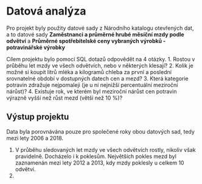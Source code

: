 # Datová analýza

Pro projekt byly použity datové sady z Národního katalogu otevřených dat, a to datové sady **Zaměstnanci a průměrné hrubé měsíční mzdy podle odvětví** a **Průměrné spotřebitelské ceny vybraných výrobků - potravinářské výrobky**

Cílem projektu bylo pomocí SQL dotazů odpovědět na 4 otázky.
    1. Rostou v průběhu let mzdy ve všech odvětvích, nebo v některých klesají?
    2. Kolik je možné si koupit litrů mléka a kilogramů chleba za první a poslední srovnatelné období v dostupných datech cen a mezd?
    3. Která kategorie potravin zdražuje nejpomaleji (je u ní nejnižší percentuální meziroční nárůst)?
    4. Existuje rok, ve kterém byl meziroční nárůst cen potravin výrazně vyšší než růst mezd (větší než 10 %)?

## Výstup projektu
Data byla porovnávána pouze pro společené roky obou datových sad, tedy mezi lety 2006 a 2018.

1. V průběhu sledovaných let mzdy ve všech odvětvích rostly, nikoliv však pravidelně. Docházelo i k poklesům. Největších pokles mezd byl zaznamenán mezi lety 2012 a 2013, kdy mzdy poklesly u celkem 10 odvětví.
2. 
